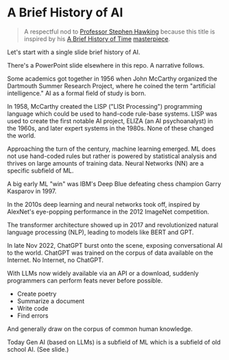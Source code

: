 # A Brief History of AI

> A respectful nod to [Professor Stephen Hawking](https://royalsocietypublishing.org/doi/10.1098/rsbm.2019.0001) because this title is inspired by his [A Brief History of Time](https://www.fisica.net/relatividade/stephen_hawking_a_brief_history_of_time.pdf) [masterpiece](https://simple.wikipedia.org/wiki/A_Brief_History_of_Time).

Let's start with a single slide brief history of AI.

There's a PowerPoint slide elsewhere in this repo. A narrative follows.

Some academics got together in 1956 when John McCarthy organized the Dartmouth Summer Research Project, where he coined the term "artificial intelligence." AI as a formal field of study is born.

In 1958, McCarthy created the LISP ("LISt Processing") programming language which could be used to hand-code rule-base systems. LISP was used to create the first notable AI project, ELIZA (an AI psychoanalyst) in the 1960s, and later expert systems in the 1980s. None of these changed the world.

Approaching the turn of the century, machine learning emerged. ML does not use hand-coded rules but rather is powered by statistical analysis and thrives on large amounts of training data. Neural Networks (NN) are a specific subfield of ML.

A big early ML "win" was IBM's Deep Blue defeating chess champion Garry Kasparov in 1997.

In the 2010s deep learning and neural networks took off, inspired by AlexNet's eye-popping performance in the 2012 ImageNet competition.

The transformer architecture showed up in 2017 and revolutionized natural language processing (NLP), leading to models like BERT and GPT.

In late Nov 2022, ChatGPT burst onto the scene, exposing conversational AI to the world. ChatGPT was trained on the corpus of data available on the Internet. No Internet, no ChatGPT.

With LLMs now widely available via an API or a download, suddenly programmers can perform feats never before possible.

* Create poetry
* Summarize a document
* Write code
* Find errors

And generally draw on the corpus of common human knowledge.

Today Gen AI (based on LLMs) is a subfield of ML which is a subfield of old school AI. (See slide.)
